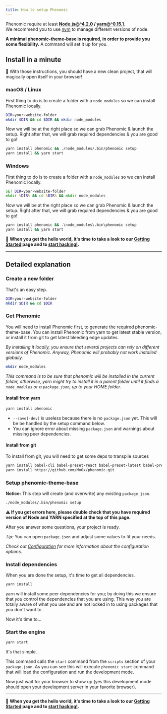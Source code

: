 ```yaml
---
title: How to setup Phenomic
---
```


Phenomic require at least
**[Node.js@^4.2.0](http://nodejs.org/) / [yarn@^0.15.1](https://yarnpkg.com/)**.  
We recommend you to use [nvm](https://github.com/creationix/nvm) to manage
different versions of node.

**A minimal phenomic-theme-base is required, in order to provide you some
flexibility.** A command will set it up for you.

## Install in a minute

🚀 With those instructions, you should have a new clean project, that will
magically open itself in your browser!

### macOS / Linux

First thing to do is to create a folder with a `node_modules` so we can install
Phenomic locally.

```sh
DIR=your-website-folder
mkdir $DIR && cd $DIR && mkdir node_modules
```

Now we will be at the right place so we can grab Phenomic & launch the setup.
Right after that, we will grab required dependencies & you are good to go!

```sh
yarn install phenomic && ./node_modules/.bin/phenomic setup
yarn install && yarn start
```

### Windows

First thing to do is to create a folder with a `node_modules` so we can install
Phenomic locally.

```cmd
SET DIR=your-website-folder
mkdir %DIR% && cd %DIR% && mkdir node_modules
```

Now we will be at the right place so we can grab Phenomic & launch the setup.
Right after that, we will grab required dependencies & you are good to go!

```cmd
yarn install phenomic && .\node_modules\.bin\phenomic setup
yarn install && yarn start
```

🚀 **When you get the hello world, it's time to take a look to our
[Getting Started](../getting-started/) page and to [start hacking!](../usage/).**


---

## Detailed explanation

### Create a new folder

That's an easy step.

```sh
DIR=your-website-folder
mkdir $DIR && cd $DIR
```

### Get Phenomic

You will need to install Phenomic first, to generate the required phenomic-theme-base.
You can install Phenomic from yarn to get latest stable version, or install
it from git to get latest bleeding edge updates.

_By installing it locally, you ensure that several projects can rely on
different versions of Phenomic.
Anyway, Phenomic will probably not work installed globally._

```sh
mkdir node_modules
```

*This command is to be sure that phenomic will be installed in the current
folder, otherwise, yarn might try to install it in a parent folder until it
finds a ``node_modules`` or a ``package.json``, up to your HOME folder.*

#### Install from yarn

```sh
yarn install phenomic
```

* ``--save[-dev]`` is useless because there is no ``package.json`` yet.
  This will be be handled by the setup command below.
* You can ignore error about missing ``package.json`` and warnings about
  missing peer dependencies.

#### Install from git

To install from git, you will need to get some deps to transpile sources

```sh
yarn install babel-cli babel-preset-react babel-preset-latest babel-preset-stage-1 babel-plugin-flow-react-proptypes
yarn install https://github.com/MoOx/phenomic.git
```

### Setup phenomic-theme-base

**Notice:** This step will create (and overwrite) any existing ``package.json``.

```sh
./node_modules/.bin/phenomic setup
```

**⚠️ If you got errors here, please double check that you have required version of
Node and YARN specified at the top of this page.**

After you answer some questions, your project is ready.

_Tip:_ You can open `package.json` and adjust some values to fit your needs.

_Check out [Configuration](../usage/configuration/) for more information about
the configuration options._

### Install dependencies

When you are done the setup, it's time to get all dependencies.

```sh
yarn install
```

yarn will install some peer dependencies for you; by doing this we ensure that
_you_ control the dependencies that you are using. This way you are totally aware
of what you use and are not locked in to using packages that you don't want to.

Now it's time to...

### Start the engine

```sh
yarn start
```

It's that simple.

This command calls the `start` command from the `scripts` section of your
`package.json`.
As you can see this will execute ``phenomic start`` command that will load the
configuration and run the development mode.

Now just wait for your browser to show up (yes this development mode should open
your development server in your favorite browser).

---

🚀 **When you get the hello world, it's time to take a look to our
[Getting Started](../getting-started/) page and to [start hacking!](../usage/).**
